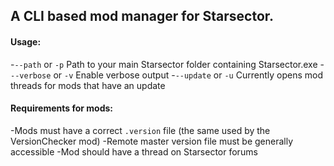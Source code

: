 ﻿## A CLI based mod manager for Starsector.

#### Usage:

-`--path` or `-p`		Path to your main Starsector folder containing Starsector.exe
-`--verbose` or `-v`		Enable verbose output
-`--update` or `-u`		Currently opens mod threads for mods that have an update

#### Requirements for mods:

-Mods must have a correct `.version` file (the same used by the VersionChecker mod)
-Remote master version file must be generally accessible
-Mod should have a thread on Starsector forums
